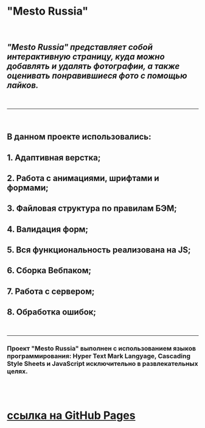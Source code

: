 # **"Mesto Russia"** 
<br />

## *"Mesto Russia" представляет собой интерактивную страницу, куда можно добавлять и удалять фотографии, а также оценивать понравившиеся фото с помощью лайков.*
<br />

---
<br />

## В данном проекте использовались: 

## 1. Адаптивная верстка;
## 2. Работа с анимациями, шрифтами и формами;
## 3. Файловая структура по правилам БЭМ;
## 4. Валидация форм;
## 5. Вся функциональность реализована на JS;
## 6. Сборка Вебпаком;
## 7. Работа с сервером;
## 8. Обработка ошибок;
<br />

---
### Проект "Mesto Russia" выполнен с использованием языков программирования: Hyper Text Mark Langyage, Cascading Style Sheets и JavaScript исключительно в развлекательных целях.
<br />
<br />

# [ссылка на GitHub Pages](https://bukingemskiy.github.io/mesto/)
